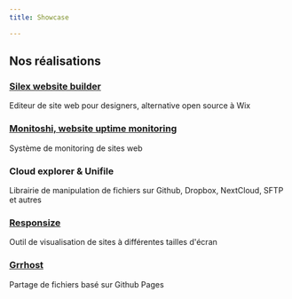 ```yaml
---
title: Showcase

---
```

## Nos réalisations

### [Silex website builder](https://www.silex.me)

Editeur de site web pour designers, alternative open source à Wix

### [Monitoshi, website uptime monitoring](https://monitoshi.com/)

Système de monitoring de sites web

### Cloud explorer & Unifile

Librairie de manipulation de fichiers sur Github, Dropbox, NextCloud, SFTP et autres

### [Responsize](http://www.responsize.org/)

Outil de visualisation de sites à différentes tailles d'écran

### [Grrhost](https://lexoyo.me/GrrHost/)

Partage de fichiers basé sur Github Pages

